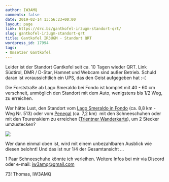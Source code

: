```yaml
---
author: IW3AMQ
comments: false
date: 2019-02-14 13:56:23+00:00
layout: page
link: https://drc.bz/gantkofel-ir3ugm-standort-qrt/
slug: gantkofel-ir3ugm-standort-qrt
title: Gantkofel IR3UGM - Standort QRT
wordpress_id: 17994
tags:
- Umsetzer Gantkofel
---
```


Leider ist der Standort Gantkofel seit ca. 10 Tagen wieder QRT. Link Südtirol, DMR / D-Star, Hamnet und Webcam sind außer Betrieb. Schuld daran ist voraussichtlich ein UPS, das den Geist aufgegeben hat :-(

Die Forststraße ab Lago Smeraldo bei Fondo ist komplet mit 40 - 60 cm verschneit, unmöglich den Standort mit dem Auto, wenigstens bis 1/2 Weg, zu erreichen.

Wer hätte Lust, den Standort vom [Lago Smeraldo in Fondo](http://www.girovagandointrentino.it/monte-macaion-m-1865/) (ca. 8,8 km - Weg Nr. 513) oder vom [Penegal](https://www.sentres.com/de/wanderung/vom-penegal-auf-den-gantkofel) (ca. 7,2 km)  mit den Schneeschuhen oder mit den Tourenskiern zu erreichen ([Trientner Wanderkarte](https://trentino.webmapp.it/#/?map=13/46.4583/11.1702)), um 2 Stecker umzustecken?

![](https://drc.bz/wp-content/uploads/2019/02/gk-1024x575.jpg)

Wer dann einmal oben ist, wird mit einem unbezahlbaren Ausblick wie diesen belohnt! Und das ist nur 1/4 der Gesamtansicht ...

1 Paar Schneeschuhe könnte ich verleihen. Weitere Infos bei mir via Discord oder e-mail: [iw3amq@gmail.com](mailto:iw3amq@gmail.com)

73! Thomas, IW3AMQ
